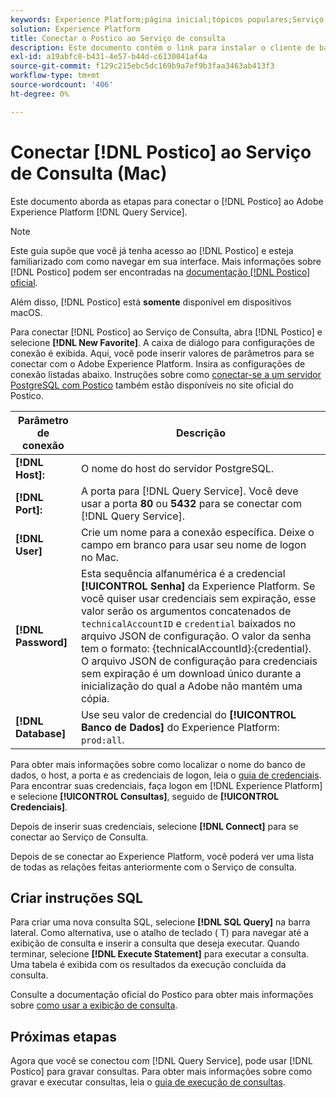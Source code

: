 ```yaml
---
keywords: Experience Platform;página inicial;tópicos populares;Serviço de consulta;serviço de consulta;postico;Postico;conectar-se ao serviço de consulta;
solution: Experience Platform
title: Conectar o Postico ao Serviço de consulta
description: Este documento contém o link para instalar o cliente de backup Postico para o Serviço de Consulta do Adobe Experience Platform.
exl-id: a19abfc8-b431-4e57-b44d-c6130041af4a
source-git-commit: f129c215ebc5dc169b9a7ef9b3faa3463ab413f3
workflow-type: tm+mt
source-wordcount: '406'
ht-degree: 0%

---
```


# Conectar [!DNL Postico] ao Serviço de Consulta (Mac)

Este documento aborda as etapas para conectar o [!DNL Postico] ao Adobe Experience Platform [!DNL Query Service].

>[!NOTE]
>
> Este guia supõe que você já tenha acesso ao [!DNL Postico] e esteja familiarizado com como navegar em sua interface. Mais informações sobre [!DNL Postico] podem ser encontradas na [documentação [!DNL Postico] oficial](https://eggerapps.at/postico/docs).
> 
> Além disso, [!DNL Postico] está **somente** disponível em dispositivos macOS.

Para conectar [!DNL Postico] ao Serviço de Consulta, abra [!DNL Postico] e selecione **[!DNL New Favorite]**. A caixa de diálogo para configurações de conexão é exibida. Aqui, você pode inserir valores de parâmetros para se conectar com o Adobe Experience Platform. Insira as configurações de conexão listadas abaixo. Instruções sobre como [conectar-se a um servidor PostgreSQL com Postico](https://eggerapps.at/postico/docs/v1.5.21/favorite-window.html) também estão disponíveis no site oficial do Postico.

| Parâmetro de conexão | Descrição |
|---|---|
| **[!DNL Host]:** | O nome do host do servidor PostgreSQL. |
| **[!DNL Port]:** | A porta para [!DNL Query Service]. Você deve usar a porta **80** ou **5432** para se conectar com [!DNL Query Service]. |
| **[!DNL User]** | Crie um nome para a conexão específica. Deixe o campo em branco para usar seu nome de logon no Mac. |
| **[!DNL Password]** | Esta sequência alfanumérica é a credencial **[!UICONTROL Senha]** da Experience Platform. Se você quiser usar credenciais sem expiração, esse valor serão os argumentos concatenados de `technicalAccountID` e `credential` baixados no arquivo JSON de configuração. O valor da senha tem o formato: {technicalAccountId}:{credential}. O arquivo JSON de configuração para credenciais sem expiração é um download único durante a inicialização do qual a Adobe não mantém uma cópia. |
| **[!DNL Database]** | Use seu valor de credencial do **[!UICONTROL Banco de Dados]** do Experience Platform: `prod:all`. |

Para obter mais informações sobre como localizar o nome do banco de dados, o host, a porta e as credenciais de logon, leia o [guia de credenciais](../ui/credentials.md). Para encontrar suas credenciais, faça logon em [!DNL Experience Platform] e selecione **[!UICONTROL Consultas]**, seguido de **[!UICONTROL Credenciais]**.

Depois de inserir suas credenciais, selecione **[!DNL Connect]** para se conectar ao Serviço de Consulta.

Depois de se conectar ao Experience Platform, você poderá ver uma lista de todas as relações feitas anteriormente com o Serviço de consulta.

## Criar instruções SQL

Para criar uma nova consulta SQL, selecione **[!DNL SQL Query]** na barra lateral. Como alternativa, use o atalho de teclado ( T) para navegar até a exibição de consulta e inserir a consulta que deseja executar. Quando terminar, selecione **[!DNL Execute Statement]** para executar a consulta. Uma tabela é exibida com os resultados da execução concluída da consulta.

Consulte a documentação oficial do Postico para obter mais informações sobre [como usar a exibição de consulta](https://eggerapps.at/postico/docs/v1.3.1/sql-query-view.html).

## Próximas etapas

Agora que você se conectou com [!DNL Query Service], pode usar [!DNL Postico] para gravar consultas. Para obter mais informações sobre como gravar e executar consultas, leia o [guia de execução de consultas](../best-practices/writing-queries.md).
